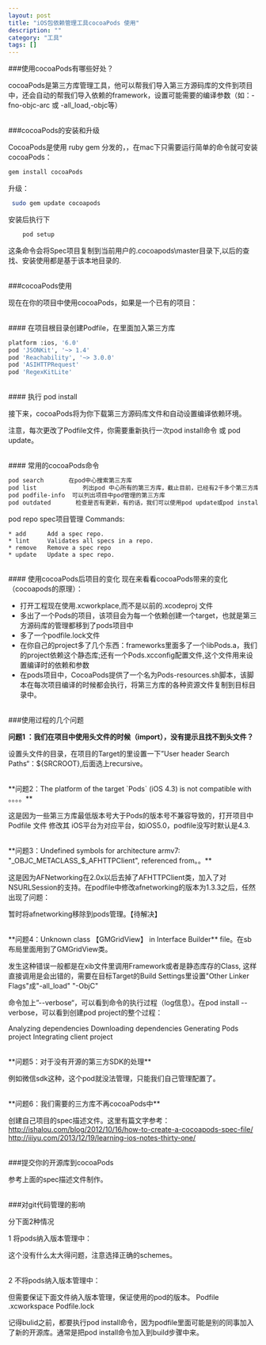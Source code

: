 ```yaml
---
layout: post
title: "iOS包依赖管理工具cocoaPods 使用"
description: ""
category: "工具"
tags: []
---
```



###使用cocoaPods有哪些好处？

cocoaPods是第三方库管理工具，他可以帮我们导入第三方源码库的文件到项目中，还会自动的帮我们导入依赖的framework，设置可能需要的编译参数（如：-fno-objc-arc 或 -all_load,-objc等）


<br/>
###cocoaPods的安装和升级

CocoaPods是使用 ruby gem 分发的，，在mac下只需要运行简单的命令就可安装cocoaPods：
```sh
gem install cocoaPods
```
升级：
```sh
 sudo gem update cocoapods
```

安装后执行下
```sh
    pod setup
```
这条命令会将Spec项目复制到当前用户的.cocoapods\master目录下,以后的查找、安装使用都是基于该本地目录的.

<br/>
###cocoaPods使用

现在在你的项目中使用cocoaPods，如果是一个已有的项目：

<br/>
#### 在项目根目录创建Podfile，在里面加入第三方库

```sh
platform :ios, '6.0'
pod 'JSONKit', '~> 1.4' 
pod 'Reachability', '~> 3.0.0' 
pod 'ASIHTTPRequest' 
pod 'RegexKitLite'
```

<br/>
#### 执行 pod install

接下来，cocoaPods将为你下载第三方源码库文件和自动设置编译依赖环境。

注意，每次更改了Podfile文件，你需要重新执行一次pod install命令 或 pod update。

<br/>
#### 常用的cocoaPods命令

```sh
pod search       在pod中心搜索第三方库
pod list             列出pod 中心所有的第三方库，截止目前，已经有2千多个第三方库提交到pod center
pod podfile-info  可以列出项目中pod管理的第三方库
pod outdated       检查是否有更新，有的话，我们可以使用pod update或pod install 来更显我们的库
```

pod repo  spec项目管理
Commands:

    * add      Add a spec repo.
    * lint     Validates all specs in a repo.
    * remove   Remove a spec repo
    * update   Update a spec repo.



<br/>
#### 使用cocoaPods后项目的变化   
现在来看看cocoaPods带来的变化（cocoapods的原理）：

- 打开工程现在使用.xcworkplace,而不是以前的.xcodeproj 文件
- 多出了一个Pods的项目，该项目会为每一个依赖创建一个target，也就是第三方源码库的管理都移到了pods项目中
- 多了一个podfile.lock文件
- 在你自己的project多了几个东西：frameworks里面多了一个libPods.a，我们的project依赖这个静态库;还有一个Pods.xcconfig配置文件,这个文件用来设置编译时的依赖和参数
- 在pods项目中，CocoaPods提供了一个名为Pods-resources.sh脚本，该脚本在每次项目编译的时候都会执行，将第三方库的各种资源文件复制到目标目录中。


<br/>
###使用过程的几个问题

**问题1 ：我们在项目中使用头文件的时候（import），没有提示且找不到头文件？**

设置头文件的目录，在项目的Target的里设置一下”User header Search Paths“：${SRCROOT},后面选上recursive。

<br/>
**问题2：The platform of the target `Pods` (iOS 4.3) is not compatible with 。。。。**

这是因为一些第三方库最低版本号大于Pods的版本号不兼容导致的，打开项目中 Podfile 文件   修改其 iOS平台为对应平台，如iOS5.0，podfile没写时默认是4.3.

<br/>
**问题3：Undefined symbols for architecture armv7:
"_OBJC_METACLASS_$_AFHTTPClient", referenced from。。**

这是因为AFNetworking在2.0x以后去掉了AFHTTPClient类，加入了对NSURLSession的支持。在podfile中修改afnetworking的版本为1.3.3之后，任然出现了问题：

暂时将afnetworking移除到pods管理。【待解决】


<br/>
**问题4：Unknown class 【GMGridView】 in Interface Builder** file。在sb布局里面用到了GMGridView类。

发生这种错误一般都是在xib文件里调用Framework或者是静态库存的Class, 这样直接调用是会出错的，需要在目标Target的Build Settings里设置"Other Linker Flags"成"-all_load" "-ObjC"


命令加上”--verbose“，可以看到命令的执行过程（log信息）。在pod install --verbose，可以看到创建pod project的整个过程：

Analyzing dependencies
Downloading dependencies
Generating Pods project
Integrating client project


<br/>
**问题5：对于没有开源的第三方SDK的处理**

例如微信sdk这种，这个pod就没法管理，只能我们自己管理配置了。

<br/>
**问题6：我们需要的三方库不再cocoaPods中**

创建自己项目的spec描述文件。这里有篇文字参考：
http://ishalou.com/blog/2012/10/16/how-to-create-a-cocoapods-spec-file/
http://iiiyu.com/2013/12/19/learning-ios-notes-thirty-one/
   
<br/>
###提交你的开源库到cocoaPods

参考上面的spec描述文件制作。

<br/>
###对git代码管理的影响

分下面2种情况

1 将pods纳入版本管理中：

这个没有什么太大得问题，注意选择正确的schemes。

<br/>
2 不将pods纳入版本管理中：

但需要保证下面文件纳入版本管理，保证使用的pod的版本。
Podfile
.xcworkspace
Podfile.lock

记得bulid之前，都要执行pod install命令，因为podfile里面可能是别的同事加入了新的开源库。通常是把pod install命令加入到build步骤中来。
